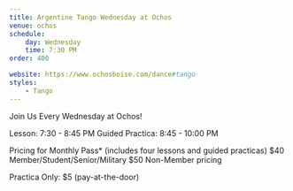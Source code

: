 ```yaml
---
title: Argentine Tango Wednesday at Ochos
venue: ochos
schedule:
    day: Wednesday
    time: 7:30 PM
order: 400

website: https://www.ochosboise.com/dance#tango
styles:
    - Tango
---
```

Join Us Every Wednesday at Ochos!

Lesson: 7:30 - 8:45 PM
Guided Practica: 8:45 - 10:00 PM

Pricing for Monthly Pass* (includes four lessons and guided practicas)
$40 Member/Student/Senior/Military
$50 Non-Member pricing

Practica Only: $5 (pay-at-the-door)
